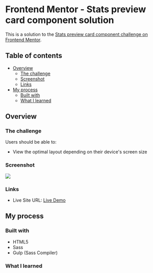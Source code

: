# Frontend Mentor - Stats preview card component solution

This is a solution to the [Stats preview card component challenge on Frontend Mentor](https://www.frontendmentor.io/challenges/stats-preview-card-component-8JqbgoU62). 

## Table of contents

- [Overview](#overview)
  - [The challenge](#the-challenge)
  - [Screenshot](#screenshot)
  - [Links](#links)
- [My process](#my-process)
  - [Built with](#built-with)
  - [What I learned](#what-i-learned)
  

## Overview

### The challenge

Users should be able to:

- View the optimal layout depending on their device's screen size

### Screenshot

![](./screenshot.jpg)

### Links

- Live Site URL: [Live Demo](https://rluna15.github.io/stats-preview-card-component/)

## My process

### Built with

- HTML5
- Sass
- Gulp (Sass Compiler)


### What I learned




